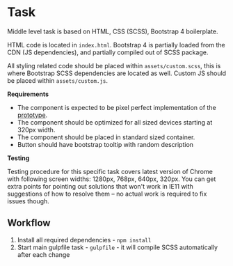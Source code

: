 # Task

Middle level task is based on HTML, CSS (SCSS), Bootstrap 4 boilerplate.

HTML code is located in `index.html`. Bootstrap 4 is partially loaded from the CDN (JS dependencies), and partially compiled out of SCSS package.

All styling related code should be placed within `assets/custom.scss`, this is where Bootstrap SCSS dependencies are located as well. Custom JS should be placed within `assets/custom.js`.

**Requirements**

* The component is expected to be pixel perfect implementation of the [prototype](https://xd.adobe.com/spec/9981f5d9-8668-4cc6-526f-53b0e436b63e-efb0/). 
* The component should be optimized for all sized devices starting at 320px width. 
* The component should be placed in standard sized container.
* Button should have bootstrap tooltip with random description

**Testing**

Testing procedure for this specific task covers latest version of Chrome with following screen widths: 1280px, 768px, 640px, 320px. You can get extra points for pointing out solutions that won't work in IE11 with suggestions of how to resolve them – no actual work is required to fix issues though.

## Workflow

1. Install all required dependencies - `npm install`
2. Start main gulpfile task - `gulpfile` - it will compile SCSS automatically after each change